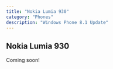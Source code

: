 ```yaml
---
title: "Nokia Lumia 930"
category: "Phones"
description: "Windows Phone 8.1 Update"
---
```


## Nokia Lumia 930

Coming soon!
